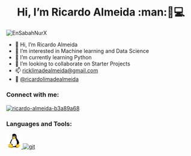 <h1 align="center">Hi, I’m Ricardo Almeida :man:🏻‍💻</h1>

<p align="left"> <img src="https://komarev.com/ghpvc/?username=EnSabahNurX&label=Profile%20views&color=0e75b6&style=flat" alt="EnSabahNurX" /> </p>

- 👋 Hi, I’m Ricardo Almeida
- 👀 I’m interested in Machine learning and Data Science
- 🌱 I’m currently learning Python
- 💞️ I’m looking to collaborate on Starter Projects
- 📫 ricklimadealmeida@gmail.com
- :iphone: <a href="https://t.me/ricardolimadealmeida" title="@ricardolimadealmeida" target="_blank">@ricardolimadealmeida</a>

<h3 align="left">Connect with me:</h3>
<p align="left">
<a href="https://www.linkedin.com/in/ricardo-almeida-b3a89a68" target="_blank"><img align="center" src="https://cdn.jsdelivr.net/npm/simple-icons@3.0.1/icons/linkedin.svg" alt="ricardo-almeida-b3a89a68" height="30" width="40" /></a>
<!---
<a href="https://www.instagram.com/ricardolimadealmeida0/" target="_blank"><img align="center" src="https://cdn.jsdelivr.net/npm/simple-icons@3.0.1/icons/instagram.svg" alt="ricardolimadealmeida0" height="30" width="40" /></a>
--->
</p>

<h3 align="left">Languages and Tools:</h3>
<p align="left">  <a href="https://www.linux.org/" target="_blank"> <img src="https://raw.githubusercontent.com/devicons/devicon/master/icons/linux/linux-original.svg" alt="linux" width="40" height="40"/> </a><a href="https://git-scm.com/" target="_blank"> <img src="https://www.vectorlogo.zone/logos/git-scm/git-scm-icon.svg" alt="git" width="40" height="40"/></p>

<!---
EnSabahNurX/EnSabahNurX is a ✨ special ✨ repository because its `README.md` (this file) appears on your GitHub profile.
You can click the Preview link to take a look at your changes.
--->
